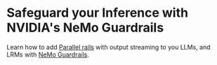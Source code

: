 # Safeguard your Inference with NVIDIA's NeMo Guardrails

Learn how to add [Parallel rails](./Parallel_Rails_Tutorial.ipynb) with output streaming to you LLMs, and LRMs with [NeMo Guardrails](https://docs.nvidia.com/nemo/microservices/latest/guardrails/index.html). 
